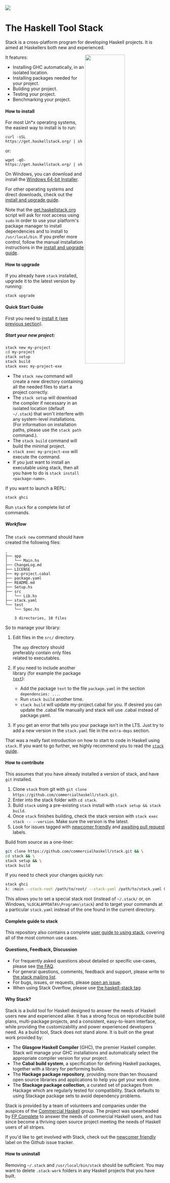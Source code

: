<div class="hidden-warning"><a href="https://docs.haskellstack.org/"><img src="https://cdn.jsdelivr.net/gh/commercialhaskell/stack/doc/img/hidden-warning.svg"></a></div>

# The Haskell Tool Stack

Stack is a cross-platform program for developing Haskell
projects. It is aimed at Haskellers both new and experienced.

<img src="https://i.imgur.com/WW69oTj.gif" width="50%" align="right">

It features:

* Installing GHC automatically, in an isolated location.
* Installing packages needed for your project.
* Building your project.
* Testing your project.
* Benchmarking your project.

#### How to install

For most Un*x operating systems, the easiest way to install is to run:

    curl -sSL https://get.haskellstack.org/ | sh

or:

    wget -qO- https://get.haskellstack.org/ | sh

On Windows, you can download and install the
[Windows 64-bit Installer](https://get.haskellstack.org/stable/windows-x86_64-installer.exe).

For other operating systems and direct downloads, check out the
[install and upgrade guide](install_and_upgrade.md).

Note that the [get.haskellstack.org](https://get.haskellstack.org/)
script will ask for root access using `sudo` in order to use your
platform's package manager to install dependencies and to install to
`/usr/local/bin`.  If you prefer more control, follow the manual
installation instructions in the
[install and upgrade guide](install_and_upgrade.md).

#### How to upgrade

If you already have `stack` installed, upgrade it to the latest version
by running:

    stack upgrade


#### Quick Start Guide

First you need to [install it (see previous section)](#how-to-install).

##### Start your new project:

```bash
stack new my-project
cd my-project
stack setup
stack build
stack exec my-project-exe
```

- The `stack new` command will create a new directory containing all
  the needed files to start a project correctly.
- The `stack setup` will download the compiler if necessary in an isolated
  location (default `~/.stack`) that won't interfere with any system-level
  installations. (For information on installation paths, please use the
  `stack path` command.).
- The `stack build` command will build the minimal project.
- `stack exec my-project-exe` will execute the command.
- If you just want to install an executable using stack, then all you have to do
  is `stack install <package-name>`.

If you want to launch a REPL:

```bash
stack ghci
```

Run `stack` for a complete list of commands.

##### Workflow

The `stack new` command should have created the following files:

```
.
├── app
│   └── Main.hs
├── ChangeLog.md
├── LICENSE
├── my-project.cabal
├── package.yaml
├── README.md
├── Setup.hs
├── src
│   └── Lib.hs
├── stack.yaml
└── test
    └── Spec.hs

    3 directories, 10 files
```

So to manage your library:

1. Edit files in the `src/` directory.

   The `app` directory should preferably contain only files related to
   executables.

2. If you need to include another library (for example the package
   [`text`](https://hackage.haskell.org/package/text)):

   - Add the package `text` to the file `package.yaml`
     in the section `dependencies: ...`.
   - Run `stack build` another time.
   - `stack build` will update my-project.cabal for you.
     If desired you can update the .cabal file manually
     and stack will use .cabal instead of package.yaml.

3. If you get an error that tells you your package isn't in the LTS.
   Just try to add a new version in the `stack.yaml` file in the `extra-deps` section.

That was a really fast introduction on how to start to code in Haskell using `stack`.
If you want to go further, we highly recommend you to read the [`stack` guide](GUIDE.md).

#### How to contribute

This assumes that you have already installed a version of stack, and have `git`
installed.

1. Clone `stack` from git with
   `git clone https://github.com/commercialhaskell/stack.git`.
2. Enter into the stack folder with `cd stack`.
3. Build `stack` using a pre-existing `stack` install with
   `stack setup && stack build`.
4. Once `stack` finishes building, check the stack version with
   `stack exec stack -- --version`. Make sure the version is the latest.
5. Look for issues tagged with
   [newcomer friendly](https://github.com/commercialhaskell/stack/issues?q=is%3Aopen+is%3Aissue+label%3a%22newcomer+friendly%22)
   and
   [awaiting pull request](https://github.com/commercialhaskell/stack/issues?q=is%3Aopen+is%3Aissue+label%3A%22awaiting+pull+request%22)
   labels.

Build from source as a one-liner:

```bash
git clone https://github.com/commercialhaskell/stack.git && \
cd stack && \
stack setup && \
stack build
```

If you need to check your changes quickly run:

```bash
stack ghci
λ: :main --stack-root /path/to/root/ --stack-yaml /path/to/stack.yaml COMMAND
```

This allows you to set a special stack root (instead of `~/.stack/` or, on
Windows, `%LOCALAPPDATA%\Programs\stack`) and to target your commands at a
particular `stack.yaml` instead of the one found in the current directory.

#### Complete guide to stack

This repository also contains a complete [user guide to using
stack](GUIDE.md), covering all of the most common use cases.


#### Questions, Feedback, Discussion

* For frequently asked questions about detailed or specific use-cases, please
  see [the FAQ](faq.md).
* For general questions, comments, feedback and support, please write
  to [the stack mailing list](https://groups.google.com/d/forum/haskell-stack).
* For bugs, issues, or requests, please
  [open an issue](https://github.com/commercialhaskell/stack/issues/new).
* When using Stack Overflow, please use [the haskell-stack
  tag](http://stackoverflow.com/questions/tagged/haskell-stack).

#### Why Stack?

Stack is a build tool for Haskell designed to answer the needs of
Haskell users new and experienced alike. It has a strong focus on
reproducible build plans, multi-package projects, and a consistent,
easy-to-learn interface, while providing the customizability and
power experienced developers need.  As a build tool, Stack does not
stand alone. It is built on the great work provided by:

* The __Glasgow Haskell Compiler__ (GHC), the premier Haskell
  compiler. Stack will manage your GHC installations and automatically
  select the appropriate compiler version for your project.
* The __Cabal build system__, a specification for defining Haskell
  packages, together with a library for performing builds.
* The __Hackage package repository__, providing more than ten thousand
  open source libraries and applications to help you get your work
  done.
* The __Stackage package collection__, a curated set of packages from
  Hackage which are regularly tested for compatibility. Stack defaults
  to using Stackage package sets to avoid dependency problems.

Stack is provided by a team of volunteers and companies under the
auspices of the [Commercial Haskell](http://commercialhaskell.com/)
group. The project was spearheaded by
[FP Complete](https://www.fpcomplete.com/) to answer the needs of
commercial Haskell users, and has since become a thriving open source
project meeting the needs of Haskell users of all stripes.

If you'd like to get involved with Stack, check out the
[newcomer friendly](https://github.com/commercialhaskell/stack/issues?q=is%3Aopen+is%3Aissue+label%3a%22newcomer+friendly%22)
label on the Github issue tracker.

#### How to uninstall
Removing ``~/.stack`` and ``/usr/local/bin/stack`` should be sufficient. You may want to delete ``.stack-work`` folders in any Haskell projects that you have built.
